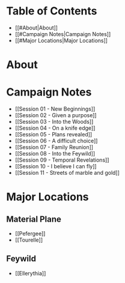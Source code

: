 # Table of Contents
- [[#About|About]]
- [[#Campaign Notes|Campaign Notes]]
- [[#Major Locations|Major Locations]]
# About

# Campaign Notes
- [[Session 01 - New Beginnings]]
- [[Session 02 - Given a purpose]]
- [[Session 03 - Into the Woods]]
- [[Session 04 - On a knife edge]]
- [[Session 05 - Plans revealed]]
- [[Session 06 - A difficult choice]]
- [[Session 07 - Family Reunion]]
- [[Session 08 - Into the Feywild]]
- [[Session 09 - Temporal Revelations]]
- [[Session 10 - I believe I can fly]]
- [[Session 11 - Streets of marble and gold]]
# Major Locations
## Material Plane
- [[Pefergee]]
- [[Tourelle]]
## Feywild
- [[Ellerythia]]